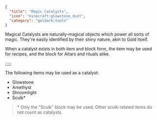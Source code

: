 ```json
{
  "title": "Magic Catalysts",
  "icon": "minecraft:glowstone_dust",
  "category": "goldark:tools"
}
```

Magical Catalysts are naturally-magical objects which power all sorts of magic.
They're easily identified by their shiny nature, akin to Gold itself.

When a catalyst exists in both item and block form, the item may be used 
for recipes, and the block for Altars and rituals alike.

;;;;;

The following items may be used as a catalyst:

- Glowstone
- Amethyst
- Shroomlight
- Sculk*

> \* Only the "Sculk" block may be used; Other sculk-related items do not count as catalysts.